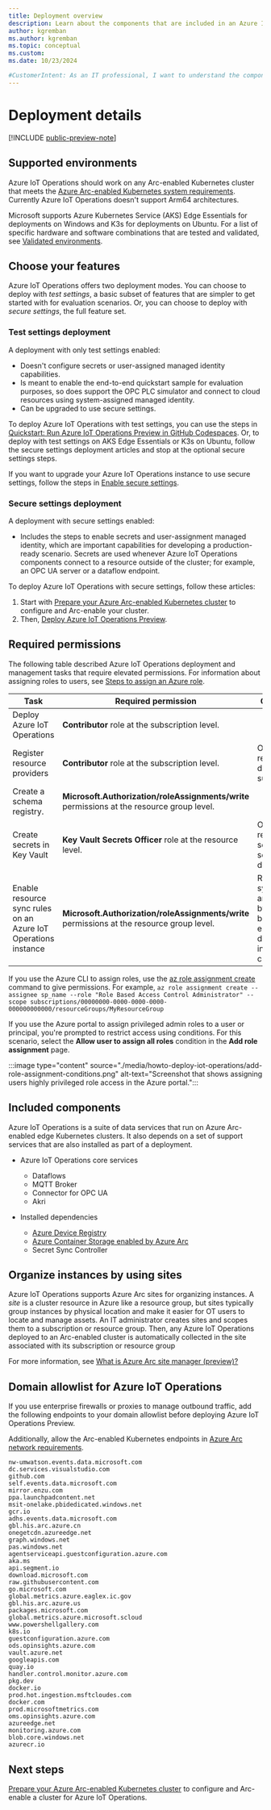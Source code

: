 ```yaml
---
title: Deployment overview
description: Learn about the components that are included in an Azure IoT Operations deployment and the different deployment options to consider for your scenario.
author: kgremban
ms.author: kgremban
ms.topic: conceptual
ms.custom:
ms.date: 10/23/2024

#CustomerIntent: As an IT professional, I want to understand the components and deployment details before I start using Azure IoT Operations.
---
```


# Deployment details

[!INCLUDE [public-preview-note](../includes/public-preview-note.md)]

## Supported environments

Azure IoT Operations should work on any Arc-enabled Kubernetes cluster that meets the [Azure Arc-enabled Kubernetes system requirements](/azure/azure-arc/kubernetes/system-requirements). Currently Azure IoT Operations doesn't support Arm64 architectures.

Microsoft supports Azure Kubernetes Service (AKS) Edge Essentials for deployments on Windows and K3s for deployments on Ubuntu. For a list of specific hardware and software combinations that are tested and validated, see [Validated environments](../overview-iot-operations.md#validated-environments).

## Choose your features

Azure IoT Operations offers two deployment modes. You can choose to deploy with *test settings*, a basic subset of features that are simpler to get started with for evaluation scenarios. Or, you can choose to deploy with *secure settings*, the full feature set.

### Test settings deployment

A deployment with only test settings enabled:

* Doesn't configure secrets or user-assigned managed identity capabilities.
* Is meant to enable the end-to-end quickstart sample for evaluation purposes, so does support the OPC PLC simulator and connect to cloud resources using system-assigned managed identity.
* Can be upgraded to use secure settings.

To deploy Azure IoT Operations with test settings, you can use the steps in [Quickstart: Run Azure IoT Operations Preview in GitHub Codespaces](../get-started-end-to-end-sample/quickstart-deploy.md). Or, to deploy with test settings on AKS Edge Essentials or K3s on Ubuntu, follow the secure settings deployment articles and stop at the optional secure settings steps.

If you want to upgrade your Azure IoT Operations instance to use secure settings, follow the steps in [Enable secure settings](../deploy-iot-ops/howto-enable-secure-settings.md).

### Secure settings deployment

A deployment with secure settings enabled:

* Includes the steps to enable secrets and user-assignment managed identity, which are important capabilities for developing a production-ready scenario. Secrets are used whenever Azure IoT Operations components connect to a resource outside of the cluster; for example, an OPC UA server or a dataflow endpoint.

To deploy Azure IoT Operations with secure settings, follow these articles:

1. Start with [Prepare your Azure Arc-enabled Kubernetes cluster](./howto-prepare-cluster.md) to configure and Arc-enable your cluster.
1. Then, [Deploy Azure IoT Operations Preview](./howto-deploy-iot-operations.md).

## Required permissions

The following table described Azure IoT Operations deployment and management tasks that require elevated permissions. For information about assigning roles to users, see [Steps to assign an Azure role](../../role-based-access-control/role-assignments-steps.md).

| Task | Required permission | Comments |
| ---- | ------------------- | -------- |
| Deploy Azure IoT Operations | **Contributor** role at the subscription level. |  |
| Register resource providers | **Contributor** role at the subscription level. | Only required to do once per subscription. |
| Create a schema registry. | **Microsoft.Authorization/roleAssignments/write** permissions at the resource group level. |  |
| Create secrets in Key Vault | **Key Vault Secrets Officer** role at the resource level. | Only required for secure settings deployment. |
| Enable resource sync rules on an Azure IoT Operations instance | **Microsoft.Authorization/roleAssignments/write** permissions at the resource group level. | Resource sync rules are disabled by default, but can be enabled during instance creation. |

If you use the Azure CLI to assign roles, use the [az role assignment create](/cli/azure/role/assignment#az-role-assignment-create) command to give permissions. For example, `az role assignment create --assignee sp_name --role "Role Based Access Control Administrator" --scope subscriptions/00000000-0000-0000-0000-000000000000/resourceGroups/MyResourceGroup`

If you use the Azure portal to assign privileged admin roles to a user or principal, you're prompted to restrict access using conditions. For this scenario, select the **Allow user to assign all roles** condition in the **Add role assignment** page.

:::image type="content" source="./media/howto-deploy-iot-operations/add-role-assignment-conditions.png" alt-text="Screenshot that shows assigning users highly privileged role access in the Azure portal.":::

## Included components

Azure IoT Operations is a suite of data services that run on Azure Arc-enabled edge Kubernetes clusters. It also depends on a set of support services that are also installed as part of a deployment.

* Azure IoT Operations core services
  * Dataflows
  * MQTT Broker
  * Connector for OPC UA
  * Akri

* Installed dependencies
  * [Azure Device Registry](../discover-manage-assets/overview-manage-assets.md#store-assets-as-azure-resources-in-a-centralized-registry)
  * [Azure Container Storage enabled by Azure Arc](/azure/azure-arc/container-storage/overview)
  * Secret Sync Controller

## Organize instances by using sites

Azure IoT Operations supports Azure Arc sites for organizing instances. A _site_ is a cluster resource in Azure like a resource group, but sites typically group instances by physical location and make it easier for OT users to locate and manage assets. An IT administrator creates sites and scopes them to a subscription or resource group. Then, any Azure IoT Operations deployed to an Arc-enabled cluster is automatically collected in the site associated with its subscription or resource group

For more information, see [What is Azure Arc site manager (preview)?](/azure/azure-arc/site-manager/overview)

## Domain allowlist for Azure IoT Operations

If you use enterprise firewalls or proxies to manage outbound traffic, add the following endpoints to your domain allowlist before deploying Azure IoT Operations Preview.

Additionally, allow the Arc-enabled Kubernetes endpoints in [Azure Arc network requirements](/azure/azure-arc/network-requirements-consolidated).

```text
nw-umwatson.events.data.microsoft.com 
dc.services.visualstudio.com 
github.com 
self.events.data.microsoft.com 
mirror.enzu.com 
ppa.launchpadcontent.net 
msit-onelake.pbidedicated.windows.net 
gcr.io 
adhs.events.data.microsoft.com 
gbl.his.arc.azure.cn 
onegetcdn.azureedge.net 
graph.windows.net 
pas.windows.net 
agentserviceapi.guestconfiguration.azure.com 
aka.ms 
api.segment.io 
download.microsoft.com 
raw.githubusercontent.com 
go.microsoft.com 
global.metrics.azure.eaglex.ic.gov 
gbl.his.arc.azure.us 
packages.microsoft.com 
global.metrics.azure.microsoft.scloud 
www.powershellgallery.com
k8s.io 
guestconfiguration.azure.com 
ods.opinsights.azure.com 
vault.azure.net 
googleapis.com 
quay.io 
handler.control.monitor.azure.com 
pkg.dev 
docker.io 
prod.hot.ingestion.msftcloudes.com 
docker.com 
prod.microsoftmetrics.com 
oms.opinsights.azure.com 
azureedge.net 
monitoring.azure.com
blob.core.windows.net 
azurecr.io
```

## Next steps

[Prepare your Azure Arc-enabled Kubernetes cluster](./howto-prepare-cluster.md) to configure and Arc-enable a cluster for Azure IoT Operations.